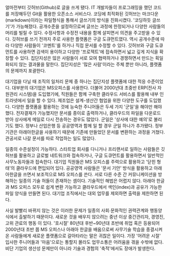 얼마전부터 깃허브(Github)로 글을 쓰게 됐다. IT 개발자들이 프로그래밍을 했던 코드를 저장해두던 Git을 활용한 오픈소스 서비스다. 코딩에 최적화된 깃허브는 마크다운(markdown)이라는 파일형식을 통해서 글쓰기의 방식을 진화시켰다. '코딩하듯 글쓰기'가 가능해졌다. 공개수준을 설정하므로써 글쓰는 과정에 한정되거나 다양한 사람들의 머리를 빌릴 수 있다. 수정사항과 수정전 내용을 함께 살피면서 의견을 주고받을 수 있다. 깃허브를 쓰기 전까지 주로 사용한 플랫폼은 구글 도큐먼트였다. 역시 공개수준에 따라 다양한 사람들이 '코멘트'를 하거나 직접 문서를 수정할 수 있다. 깃허브와 구글 도큐먼트를 사용하면 검색이 용이하고 다양한 '프로젝트'에 접속하면서 넓고 깊게 지식을 확장할 수 있다. 집단지성은 많은 사람들이 서로 모여 협력하거나 경쟁하면서 만드는 획일화되지 않는 결과물을 말한다. 집단지성은 '많은 사람'이라는 주체 뿐만 아니라, 플랫폼의 문제까지 포괄한다. 

대기업을 다닐 때 조직의 일처리 문제 중 하나는 집단지성 플랫폼에 대한 적응 수준이었다. 대부분의 대기업은 MS오피스를 사용한다. 더불어 2000년대 초중반 ERP(전사 자원관리 시스템)을 도입했기에, 직원들은 함께 구축한 클라우드 서비스를 활용해 내부 인트라넷에서 일을 할 수 있다. 제조업은 설계-생산간 협업을 위한 다양한 도구를 도입했다. 다양한 플랫폼을 활용하는 것에 능숙한 주니어들은 두세 가지 '군일'을 해야만 해야했다. 전자결재가 가능했지만 문서를 종이로 출력하거나, 클라우드의 파일을 다운로드 받아 상사에게 메일로 다시 전송하는 경우도 많았다. 군일은 '상사에 대한 예의'로 불리기도 했다. 정부나 산업은행 등 공공영역과 함께 일 할 경우 군일 하나가 추가됐다. 정부기관은 아래아한글을 사용하기 때문에 기존에 만들었던 문서를 변환하는 과정을 거쳤다. 관공서로 나갈 문서를 따로 작업하는 일도 많았다. 

일종의 수준설정이 가능하다. 스타트업 회사를 다니거나 프리랜서로 일하는 사람들은 깃허브를 활용하고 글로벌 네트워크와 접속하거나, 구글 도큐먼트를 활용하면서 일반적인 사무노동자들과 접속한다. 대기업 직원들은 MS 오피스를 주력으로 활용하고 '닫힌 형태'의 클라우드에 편입되어 있다. 공공영역 사람들은 '문서 기안' 방식을 활용하고 아래아한글을 쓰면서 보조적으로 MS 오피스를 쓴다. 서로 다른 수준 간 커뮤니케이션을 방해하는 일종의 기술 허들이 존재하는 셈이다. 기술적인 해법은 어렵지 않다. 아래아 한글과 MS 오피스 모두로 쉽게 변환 가능하고 클라우드에서 색인(index)과 공유가 가능한 파일 양식을 만들면 된다. 대기업 조직에서는 대외 업무를 제외하면 출력을 제한하면 된다. 

사실 발빨리 바뀌지 않는 것은 이러한 문제가 일종의 사회∙문화적인 권력관계와 행동양식에서 출발하기 때문이다. 새로운 것을 배우지 않으려는 중년 이상 중간관리자, 경영진, 고위 관료의 행동 이 있다. '호시절' 80년대 후반~90년대 초반에 취업 혹은 등용되어 2000년대 초반 쯤 MS 오피스나 아래아 한글을 배움으로써 사무기술 학습을 종결시켜온 사람들에게 새로운 플랫폼으로 갈아타라는 말은 귀찮은 일이다. 가장 '어려운 시절' 입사한 주니어들과 '마음'으로는 통할지 몰라도 업무소통은 어려움을 겪을 수밖에 없다. 비단 기업의 생산성 문제만이 아니라 기술과 경험의 '축적'에서도 장애가 발생한다.

